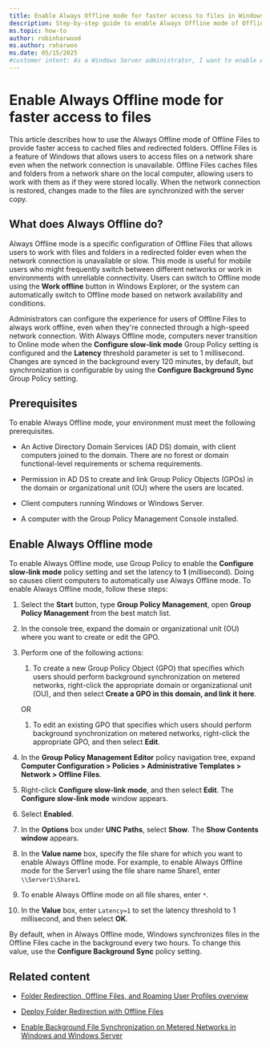 ```yaml
---
title: Enable Always Offline mode for faster access to files in Windows and Windows Server
description: Step-by-step guide to enable Always Offline mode of Offline Files to provide faster access to cached files and redirected folders.
ms.topic: how-to
author: robinharwood
ms.author: roharwoo
ms.date: 05/15/2025
#customer intent: As a Windows Server administrator, I want to enable Always Offline mode for faster access to files and lower bandwidth usage, so that users can work offline efficiently even when connected to high-speed networks.
---
```


# Enable Always Offline mode for faster access to files

This article describes how to use the Always Offline mode of Offline Files to provide faster access to cached files and redirected folders. Offline Files is a feature of Windows that allows users to access files on a network share even when the network connection is unavailable. Offline Files caches files and folders from a network share on the local computer, allowing users to work with them as if they were stored locally. When the network connection is restored, changes made to the files are synchronized with the server copy.

## What does Always Offline do?

Always Offline mode is a specific configuration of Offline Files that allows users to work with files and folders in a redirected folder even when the network connection is unavailable or slow. This mode is useful for mobile users who might frequently switch between different networks or work in environments with unreliable connectivity. Users can switch to Offline mode using the **Work offline** button in Windows Explorer, or the system can automatically switch to Offline mode based on network availability and conditions.

Administrators can configure the experience for users of Offline Files to always work offline, even when they're connected through a high-speed network connection. With Always Offline mode, computers never transition to Online mode when the **Configure slow-link mode** Group Policy setting is configured and the **Latency** threshold parameter is set to 1 millisecond. Changes are synced in the background every 120 minutes, by default, but synchronization is configurable by using the **Configure Background Sync** Group Policy setting.

## Prerequisites

To enable Always Offline mode, your environment must meet the following prerequisites.

- An Active Directory Domain Services (AD DS) domain, with client computers joined to the domain. There are no forest or domain functional-level requirements or schema requirements.

- Permission in AD DS to create and link Group Policy Objects (GPOs) in the domain or organizational unit (OU) where the users are located.

- Client computers running Windows or Windows Server.

- A computer with the Group Policy Management Console installed.

## Enable Always Offline mode

To enable Always Offline mode, use Group Policy to enable the **Configure slow-link mode** policy setting and set the latency to **1** (millisecond). Doing so causes client computers to automatically use Always Offline mode. To enable Always Offline mode, follow these steps:

1. Select the **Start** button, type **Group Policy Management**, open **Group Policy Management** from the best match list.

1. In the console tree, expand the domain or organizational unit (OU) where you want to create or edit the GPO.

1. Perform one of the following actions:

   1. To create a new Group Policy Object (GPO) that specifies which users should perform background synchronization on metered networks, right-click the appropriate domain or organizational unit (OU), and then select **Create a GPO in this domain, and link it here**.

     OR

   1. To edit an existing GPO that specifies which users should perform background synchronization on metered networks, right-click the appropriate GPO, and then select **Edit**.

1. In the **Group Policy Management Editor** policy navigation tree, expand **Computer Configuration > Policies > Administrative Templates > Network > Offline Files**.

1. Right-click **Configure slow-link mode**, and then select **Edit**. The **Configure slow-link mode** window appears.

1. Select **Enabled**.

1. In the **Options** box under **UNC Paths**, select **Show**. The **Show Contents window** appears.

1. In the **Value name** box, specify the file share for which you want to enable Always Offline mode. For example, to enable Always Offline mode for the Server1 using the file share name Share1, enter `\\Server1\Share1`.

1. To enable Always Offline mode on all file shares, enter `*`.

1. In the **Value** box, enter `Latency=1` to set the latency threshold to 1 millisecond, and then select **OK**.

By default, when in Always Offline mode, Windows synchronizes files in the Offline Files cache in the background every two hours. To change this value, use the **Configure Background Sync** policy setting.

## Related content

- [Folder Redirection, Offline Files, and Roaming User Profiles overview](folder-redirection-rup-overview.md)

- [Deploy Folder Redirection with Offline Files](deploy-folder-redirection.md)

- [Enable Background File Synchronization on Metered Networks in Windows and Windows Server](enable-background-synchronization.md)
